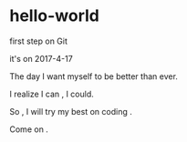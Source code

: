 # hello-world
first step on Git


it's on 2017-4-17

The day I want myself to be better than ever.

I realize I can , I could.

So , I will try my best on coding .

Come on .

